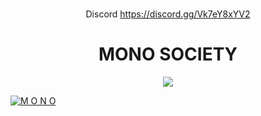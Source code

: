   #
  <sub> <center> Discord https://discord.gg/Vk7eY8xYV2 </center></sub>
  
# <center>**MONO SOCIETY**</center>
<center><img src="https://i.imgur.com/zRUI2t5.png"></center>


[![M O N O](https://cdn.discordapp.com/attachments/1092981630852939786/1107123543063408640/68747470733a2f2f7374617469632e77696b69612e6e6f636f6f6b69652e6e65742f646973636f72642f696d616765732f642f64642f446973636f72642e706e672f7265766973696f6e2f6c61746573743f63623d323032313033313930323330303626706174682d7072656669783d6573.png)](https://discord.gg/Vk7eY8xYV2)
